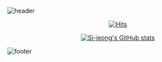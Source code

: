 <!--
**Si-jeong/Si-jeong** is a ✨ _special_ ✨ repository because its `README.md` (this file) appears on your GitHub profile.

Here are some ideas to get you started:

- 🔭 I’m currently working on ...
- 🌱 I’m currently learning ...
- 👯 I’m looking to collaborate on ...
- 🤔 I’m looking for help with ...
- 💬 Ask me about ...
- 📫 How to reach me: ...
- 😄 Pronouns: ...
- ⚡ Fun fact: ...
-->

<!-- ![header](https://capsule-render.vercel.app/api?type=waving&section=header&color=FEF7D7&height=100&animation=fadeIn&text=SJ&fontColor=F3F0F2&fontSize=90&fontAlign=80) -->

![header](https://capsule-render.vercel.app/api?type=waving&section=header&color=87ceeb&height=200&animation=fadeIn&text=SJ&fontColor=fff&fontSize=80&fontAlign=85)

<div align=center>

[![Hits](https://hits.seeyoufarm.com/api/count/incr/badge.svg?url=https%3A%2F%2Fgithub.com%2FSi-jeong&count_bg=%2379C83D&title_bg=%23555555&icon=&icon_color=%23E7E7E7&title=hits&edge_flat=true)](https://hits.seeyoufarm.com)

</div>

<!-- tokyonight
algolia
nightowl
blue-green
ayu-mirage -->

<!-- https://github.com/kyechan99/capsule-render -->

<!-- [![Si-jeong's GitHub stats](https://github-readme-stats.vercel.app/api?username=Si-jeong&hide=stars,issues&hide_border=true&count_private=true&show_icons=true&bg_color=30,000,0f9b0f&title_color=fff&text_color=fff)](https://github.com/Si-jeong/github-readme-stats) -->

<div align=center>

[![Si-jeong's GitHub stats](https://github-readme-stats.vercel.app/api?username=Si-jeong&hide=stars,issues&hide_border=true&count_private=true&show_icons=true&theme=tokyonight)](https://github.com/Si-jeong/github-readme-stats)

</div>

<!-- https://github.com/anuraghazra/github-readme-stats/blob/master/docs/readme_kr.md -->
<!-- https://github.com/anuraghazra/github-readme-stats/blob/master/themes/README.md -->
<!-- https://uigradients.com/#BlackRos%C3%A9 -->
<!-- https://www.resharp.co.kr/64 -->



![footer](https://capsule-render.vercel.app/api?type=waving&section=footer&color=81ECEC&height=100)
